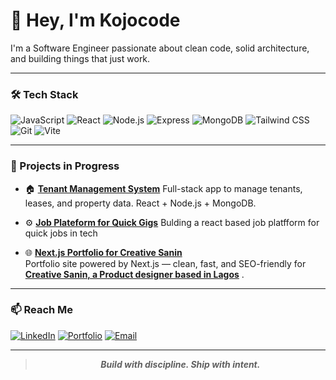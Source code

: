 # 👋 Hey, I'm Kojocode

I'm a Software Engineer passionate about clean code, solid architecture, and building things that just work.

---

### 🛠 Tech Stack

![JavaScript](https://img.shields.io/badge/-JavaScript-F7DF1E?logo=javascript&logoColor=black&style=for-the-badge)
![React](https://img.shields.io/badge/-React-61DAFB?logo=react&logoColor=black&style=for-the-badge)
![Node.js](https://img.shields.io/badge/-Node.js-339933?logo=node.js&logoColor=white&style=for-the-badge)
![Express](https://img.shields.io/badge/-Express-000000?logo=express&logoColor=white&style=for-the-badge)
![MongoDB](https://img.shields.io/badge/-MongoDB-47A248?logo=mongodb&logoColor=white&style=for-the-badge)
![Tailwind CSS](https://img.shields.io/badge/-TailwindCSS-38B2AC?logo=tailwind-css&logoColor=white&style=for-the-badge)
![Git](https://img.shields.io/badge/-Git-F05032?logo=git&logoColor=white&style=for-the-badge)
![Vite](https://img.shields.io/badge/-Vite-646CFF?logo=vite&logoColor=white&style=for-the-badge)

---

### 🚀 Projects in Progress

- 🏠 [**Tenant Management System**]([https://github.com/your-username/tenant-manager](https://github.com/kodjozecodeur/tenant-manager.git))  
  Full-stack app to manage tenants, leases, and property data. React + Node.js + MongoDB.

- ⚙️ [**Job Plateform for Quick Gigs**]([https://github.com/your-username/laravel-refresh](https://github.com/kodjozecodeur/quickgig-platform.git))  
 Bulding a react based job platfform for quick jobs in tech

- 🌐 [**Next.js Portfolio for Creative Sanin**](https://github.com/your-username/nextjs-portfolio)  
  Portfolio site powered by Next.js — clean, fast, and SEO-friendly for [**Creative Sanin, a Product designer based in Lagos**](https://creative-sannin-portofolio-r8i1.vercel.app/) .

---

### 📫 Reach Me

[![LinkedIn](https://img.shields.io/badge/-LinkedIn-0A66C2?logo=linkedin&logoColor=white&style=for-the-badge)](https://your-linkedin)
[![Portfolio](https://img.shields.io/badge/-Portfolio-000?style=for-the-badge&logo=vercel&logoColor=white)](https://your-portfolio-link.com)
[![Email](https://img.shields.io/badge/-Email-D14836?style=for-the-badge&logo=gmail&logoColor=white)](mailto:you@example.com)

---

> <p align="center"><b><i>Build with discipline. Ship with intent.</i></b></p>

